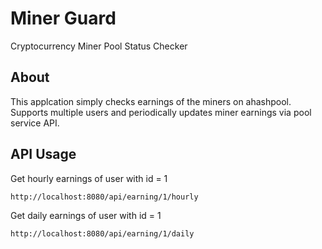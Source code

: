 # Miner Guard
Cryptocurrency Miner Pool Status Checker

## About
This applcation simply checks earnings of the miners on ahashpool. Supports multiple users and periodically updates miner earnings via pool service API.

## API Usage

Get hourly earnings of user with id = 1 

`http://localhost:8080/api/earning/1/hourly`

Get daily earnings of user with id = 1 

`http://localhost:8080/api/earning/1/daily`
